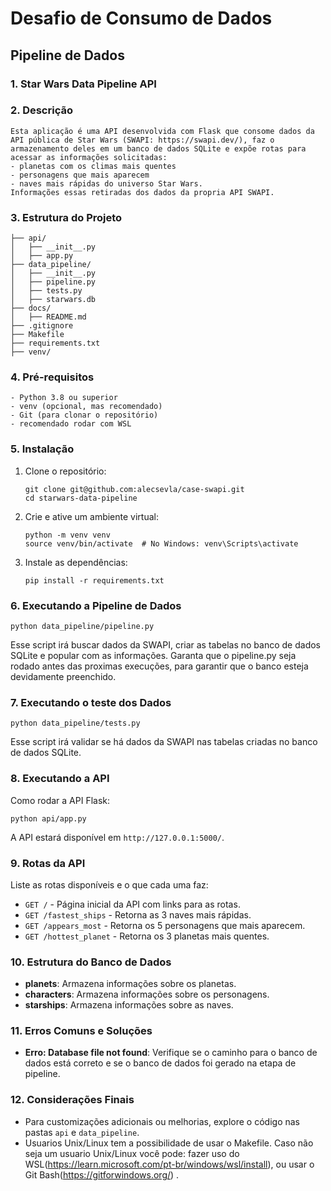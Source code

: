 # Desafio de Consumo de Dados
## Pipeline de Dados

### 1. **Star Wars Data Pipeline API**

### 2. **Descrição**
   ```
   Esta aplicação é uma API desenvolvida com Flask que consome dados da API pública de Star Wars (SWAPI: https://swapi.dev/), faz o armazenamento deles em um banco de dados SQLite e expõe rotas para acessar as informações solicitadas: 
   - planetas com os climas mais quentes
   - personagens que mais aparecem
   - naves mais rápidas do universo Star Wars. 
   Informações essas retiradas dos dados da propria API SWAPI.
   ```

### 3. **Estrutura do Projeto**
   ```
├── api/
│   ├── __init__.py
│   ├── app.py
├── data_pipeline/
│   ├── __init__.py
│   ├── pipeline.py
│   ├── tests.py
│   ├── starwars.db
├── docs/
│   ├── README.md
├── .gitignore
├── Makefile
├── requirements.txt
├── venv/
   ```
### 4. **Pré-requisitos**
   ```
   - Python 3.8 ou superior
   - venv (opcional, mas recomendado)
   - Git (para clonar o repositório)
   - recomendado rodar com WSL
   ```

### 5. **Instalação**

   1. Clone o repositório:
      ```
      git clone git@github.com:alecsevla/case-swapi.git
      cd starwars-data-pipeline
      ```
   2. Crie e ative um ambiente virtual:
      ```
      python -m venv venv
      source venv/bin/activate  # No Windows: venv\Scripts\activate
      ```
   3. Instale as dependências:
      ```
      pip install -r requirements.txt
      ```

### 6. **Executando a Pipeline de Dados**
   ```
   python data_pipeline/pipeline.py
   ```
   Esse script irá buscar dados da SWAPI, criar as tabelas no banco de dados SQLite e popular com as informações.
   Garanta que o pipeline.py seja rodado antes das proximas execuções, para garantir que o banco esteja devidamente preenchido.

### 7. **Executando o teste dos Dados**
   ```
   python data_pipeline/tests.py
   ```
   Esse script irá validar se há dados da SWAPI nas tabelas criadas no banco de dados SQLite.

### 8. **Executando a API**
   Como rodar a API Flask:
   ```
   python api/app.py
   ```
   A API estará disponível em `http://127.0.0.1:5000/`.

### 9. **Rotas da API**
   Liste as rotas disponíveis e o que cada uma faz:
   - `GET /` - Página inicial da API com links para as rotas.
   - `GET /fastest_ships` - Retorna as 3 naves mais rápidas.
   - `GET /appears_most` - Retorna os 5 personagens que mais aparecem.
   - `GET /hottest_planet` - Retorna os 3 planetas mais quentes.

### 10. **Estrutura do Banco de Dados**
   - **planets**: Armazena informações sobre os planetas.
   - **characters**: Armazena informações sobre os personagens.
   - **starships**: Armazena informações sobre as naves.

### 11. **Erros Comuns e Soluções**
   - **Erro: Database file not found**: Verifique se o caminho para o banco de dados está correto e se o banco de dados foi gerado na etapa de pipeline.

### 12. **Considerações Finais**
   - Para customizações adicionais ou melhorias, explore o código nas pastas `api` e `data_pipeline`.
   - Usuarios Unix/Linux tem a possibilidade de usar o Makefile. Caso não seja um usuario Unix/Linux você pode: fazer uso do WSL(https://learn.microsoft.com/pt-br/windows/wsl/install), ou usar o Git Bash(https://gitforwindows.org/) .
